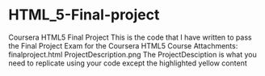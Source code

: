 # HTML_5-Final-project
Coursera HTML5 Final Project  This is the code that I have written to pass the Final Project Exam for the Coursera HTML5 Course  Attachments:  finalproject.html ProjectDescription.png The ProjectDesciption is what you need to replicate using your code except the highlighted yellow content
